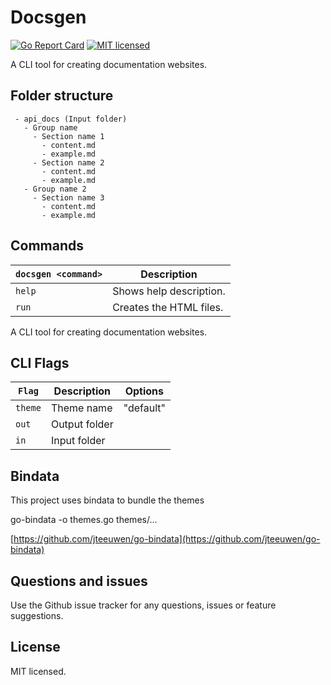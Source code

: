 # Docsgen

[![Go Report Card](https://goreportcard.com/badge/github.com/jacted/docsgen)](https://goreportcard.com/report/github.com/jacted/docsgen)
[![MIT licensed](https://img.shields.io/github/license/jacted/docsgen.svg?maxAge=2592000)](https://github.com/jacted/docsgen/blob/master/LICENSE)

A CLI tool for creating documentation websites.

## Folder structure

```
 - api_docs (Input folder)
   - Group name
     - Section name 1
       - content.md
       - example.md
     - Section name 2
       - content.md
       - example.md
   - Group name 2
     - Section name 3
       - content.md
       - example.md
```

## Commands

|`docsgen <command>`|Description|
|------------------|-----------|
|`help`|Shows help description.|
|`run`|Creates the HTML files.|
A CLI tool for creating documentation websites.

## CLI Flags

|`Flag`|Description|Options|
|------------------|-----------|---------|
|`theme`|Theme name|"default"|
|`out`|Output folder|
|`in`|Input folder|

## Bindata

This project uses bindata to bundle the themes

go-bindata -o themes.go themes/...

[https://github.com/jteeuwen/go-bindata](https://github.com/jteeuwen/go-bindata)

## Questions and issues

Use the Github issue tracker for any questions, issues or feature suggestions.

## License

MIT licensed.